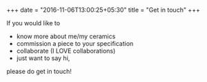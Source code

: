 +++
date = "2016-11-06T13:00:25+05:30"
title = "Get in touch"
+++

If you would like to

* know more about me/my ceramics
* commission a piece to your specification
* collaborate (I LOVE collaborations)
* just want to say hi,

please do get in touch!
